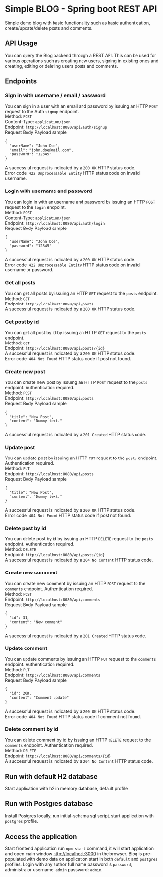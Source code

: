 # Simple BLOG - Spring boot REST API

Simple demo blog with basic functionality such as basic authentication, create/update/delete
posts and comments.

## API Usage

You can query the Blog backend through a REST API.
This can be used for various operations such as creating new users,
signing in existing ones and creating, editing or deleting users posts and comments.

## Endpoints

### Sign in with username / email / password

You can sign in a user with an email and password by issuing an
HTTP `POST` request to the Auth `signup` endpoint.\
Method: `POST`\
Content-Type: `application/json`\
Endpoint: `http://localhost:8080/api/auth/signup` \
Request Body Payload sample

```
{
  "userName": "John Doe",
  "email": "john.doe@mail.com",
  "password": "12345"
}
```

A successful request is indicated by a `200 OK` HTTP status code.\
Error code: `422 Unprocessable Entity` HTTP status code on invalid username.

### Login with username and password

You can login in with an username and password by issuing an
HTTP `POST` request to the `login` endpoint.\
Method: `POST`\
Content-Type: `application/json`\
Endpoint: `http://localhost:8080/api/auth/login` \
Request Body Payload sample

```
{
  "userName": "John Doe",
  "password": "12345"
}
```

A successful request is indicated by a `200 OK` HTTP status code.\
Error code: `422 Unprocessable Entity` HTTP status code on invalid username or password.

### Get all posts

You can get all posts by issuing an
HTTP `GET` request to the `posts` endpoint.\
Method: `GET`\
Endpoint: `http://localhost:8080/api/posts` \
A successful request is indicated by a `200 OK` HTTP status code.

### Get post by id

You can get all post by id by issuing an
HTTP `GET` request to the `posts` endpoint.\
Method: `GET`\
Endpoint: `http://localhost:8080/api/posts/{id}` \
A successful request is indicated by a `200 OK` HTTP status code.\
Error code: `404 Not Found` HTTP status code if post not found.

### Create new post

You can create new post by issuing an
HTTP `POST` request to the `posts` endpoint. Authentication required.\
Method: `POST`\
Endpoint: `http://localhost:8080/api/posts` \
Request Body Payload sample

```
{
  "title": "New Post",
  "content": "Dummy text."
}
```

A successful request is indicated by a `201 Created` HTTP status code.

### Update post

You can update post by issuing an
HTTP `PUT` request to the `posts` endpoint. Authentication required.\
Method: `PUT`\
Endpoint: `http://localhost:8080/api/posts` \
Request Body Payload sample

```
{
  "title": "New Post",
  "content": "Dummy text."
}
```

A successful request is indicated by a `200 OK` HTTP status code.\
Error code: `404 Not Found` HTTP status code if post not found.

### Delete post by id

You can delete post by id by issuing an
HTTP `DELETE` request to the `posts` endpoint. Authentication required.\
Method: `DELETE`\
Endpoint: `http://localhost:8080/api/posts/{id}` \
A successful request is indicated by a `204 No Content` HTTP status code.

### Create new comment

You can create new comment by issuing an
HTTP `POST` request to the `comments` endpoint. Authentication required.\
Method: `POST`\
Endpoint: `http://localhost:8080/api/comments` \
Request Body Payload sample

```
{
  "id": 31,
  "content": "New comment"
}
```

A successful request is indicated by a `201 Created` HTTP status code.

### Update comment

You can update comments by issuing an
HTTP `PUT` request to the `comments` endpoint. Authentication required.\
Method: `PUT`\
Endpoint: `http://localhost:8080/api/comments` \
Request Body Payload sample

```
{
  "id": 208,
  "content": "Comment update"
}
```

A successful request is indicated by a `200 OK` HTTP status code.\
Error code: `404 Not Found` HTTP status code if comment not found.

### Delete comment by id

You can delete comment by id by issuing an
HTTP `DELETE` request to the `comments` endpoint. Authentication required.\
Method: `DELETE`\
Endpoint: `http://localhost:8080/api/comments/{id}` \
A successful request is indicated by a `204 No Content` HTTP status code.

## Run with default H2 database

Start application with h2 in memory database, default profile

## Run with Postgres database

Install Postgres locally, run initial-schema sql script, start application with `postgres` profile.

## Access the application

Start frontend application run `npm start` command, it will start application and
open main window [http://localhost:3000](http://localhost:3000) in the browser.
Blog is pre-populated with demo data on application start in both `default` and `postgres` profiles. Login with any author full name
password is `password`,
administrator username: `admin` password: `admin`.
